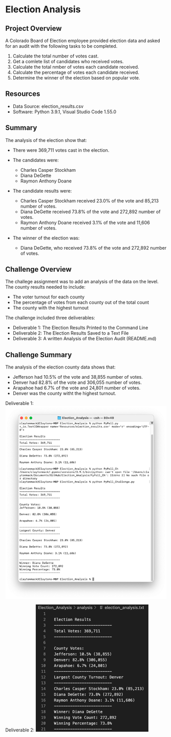 # Election Analysis

## Project Overview
A Colorado Board of Election employee provided election data and asked for an 
audit with the following tasks to be completed.

1. Calculate the total number of votes cast.
1. Get a comlete list of candidates who received votes.
1. Calculate the total nmber of votes each candidate received.
1. Calculate the percentage of votes each candidate received.
1. Determine the winner of the election based on popular vote.

## Resources
- Data Source: election_results.csv
- Software: Python 3.9.1, Visual Studio Code 1.55.0

## Summary
The analysis of the election show that:
- There were 369,711 votes cast in the election.

- The candidates were:
    - Charles Casper Stockham
    - Diana DeGette
    - Raymon Anthony Doane
    
- The candidate results were:
    - Charles Casper Stockham received 23.0% of the vote and 85,213 number of votes.
    - Diana DeGette received 73.8% of the vote and 272,892 number of votes.
    - Raymon Anthony Doane received 3.1% of the vote and 11,606 number of votes.
- The winner of the election was:
    - Diana DeGette, who received 73.8% of the vote and 272,892 number of votes.
    

## Challenge Overview
The challege assignment was to add an analysis of the data on the 
level. The county results needed to include:
- The voter turnout for each county
- The percentage of votes from each county out of the total count
- The county with the highest turnout

The challenge included three deliverables:
- Deliverable 1: The Election Results Printed to the Command Line
- Deliverable 2: The Election Results Saved to a Text File
- Deliverable 3: A written Analysis of the Election Audit (README.md)


## Challenge Summary
The analysis of the election county data shows that:
- Jefferson had 10.5% of the vote and 38,855 number of votes.
- Denver had 82.8% of the vote and 306,055 number of votes.
- Arapahoe had 6.7% of the vote and 24,801 number of votes.
- Denver was the county witht the highest turnout.

Deliverable 1:
![Deliverable 1 Screenshot](https://github.com/ClayMack/Election_Analysis/blob/main/Resources/Challenge%20Deliverable%201.png)

Deliverable 2:
![Deliverable 2 Screenshot](https://github.com/ClayMack/Election_Analysis/blob/main/Resources/Challenge%20Deliverable%202.png)




